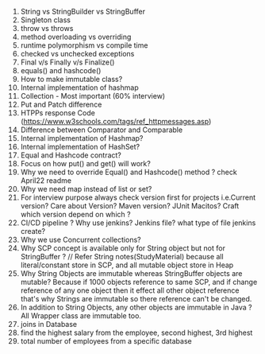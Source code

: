 1. String vs StringBuilder vs StringBuffer
2. Singleton class
3. throw vs throws
4. method overloading vs overriding
5. runtime polymorphism vs compile time
6. checked vs unchecked exceptions
7. Final v/s Finally v/s Finalize()
8. equals() and hashcode()
9. How to make immutable class?
10. Internal implementation of hashmap
11. Collection - Most important (60% interview)
12. Put and Patch difference
13. HTPPs response Code (https://www.w3schools.com/tags/ref_httpmessages.asp)
14. Difference between Comparator and Comparable
15. Internal implementation of Hashmap?
16. Internal implementation of HashSet?
16. Equal and Hashcode contract?
17. Focus on how put() and get() will work?
18. Why we need to override Equal() and Hashcode() method ? check April22 readme
16. Why we need map instead of list or set?
17. For interview purpose always check version first for projects i.e.Current version?
    Care about Version? Maven version? JUnit Macitos?
    Craft which version depend on which ?
18. CI/CD pipeline ? Why use jenkins? Jenkins file? what type of file jenkins create?
19. Why we use Concurrent collections?
20. Why SCP concept is available only for String object but not for StringBuffer ? // Refer String notes(StudyMaterial)
   because all literal/constant store in SCP, and all mutable object store in Heap
21. Why String Objects are immutable whereas StringBuffer objects are mutable?
   Because if 1000 objects reference to same SCP, and if change reference of any one object then it effect all other object
   reference that's why Strings are immutable so there reference can't be changed.
22. In addition to String Objects, any other objects are immutable in Java ?
   All Wrapper class are immutable too.
23. joins in Database 
24. find the highest salary from the employee, second highest, 3rd highest 
25. total number of employees from a specific database
